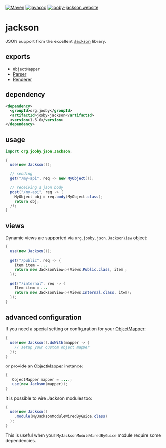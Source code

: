 [![Maven](https://img.shields.io/maven-metadata/v/http/central.maven.org/maven2/org/jooby/jooby-jackson/maven-metadata.xml.svg)](http://mvnrepository.com/artifact/org.jooby/jooby-jackson/1.6.0)
[![javadoc](https://javadoc.io/badge/org.jooby/jooby-jackson.svg)](https://javadoc.io/doc/org.jooby/jooby-jackson/1.6.0)
[![jooby-jackson website](https://img.shields.io/badge/jooby-jackson-brightgreen.svg)](http://jooby.org/doc/jackson)
# jackson

JSON support from the excellent [Jackson](https://github.com/FasterXML/jackson) library.

## exports

* ```ObjectMapper```
* [Parser](/apidocs/org/jooby/Parser.html)
* [Renderer](/apidocs/org/jooby/Renderer.html)

## dependency

```xml
<dependency>
  <groupId>org.jooby</groupId>
  <artifactId>jooby-jackson</artifactId>
  <version>1.6.0</version>
</dependency>
```

## usage

```java
import org.jooby.json.Jackson;

{
  use(new Jackson());
 
  // sending
  get("/my-api", req -> new MyObject()); 

  // receiving a json body
  post("/my-api", req -> {
    MyObject obj = req.body(MyObject.class);
    return obj;
  });
}
```

## views

Dynamic views are supported via `org.jooby.json.JacksonView` object:

```java
{
  use(new Jackson());
  
  get("/public", req -> {
    Item item = ...
    return new JacksonView<>(Views.Public.class, item);
  });
  
  get("/internal", req -> {
    Item item = ...
    return new JacksonView<>(Views.Internal.class, item);
  });
}
```

## advanced configuration

If you need a special setting or configuration for your [ObjectMapper](http://fasterxml.github.io/jackson-databind/javadoc/2.2.0/com/fasterxml/jackson/databind/ObjectMapper.html):

```java
{
  use(new Jackson().doWith(mapper -> {
    // setup your custom object mapper
  });
}
```

or provide an [ObjectMapper](http://fasterxml.github.io/jackson-databind/javadoc/2.2.0/com/fasterxml/jackson/databind/ObjectMapper.html) instance:

```java
{
   ObjectMapper mapper = ....;
   use(new Jackson(mapper));
}
```

It is possible to wire Jackson modules too:

```java
{
  use(new Jackson()
    .module(MyJacksonModuleWiredByGuice.class)
  );
}
```

This is useful when your `MyJacksonModuleWiredByGuice` module require some dependencies.
